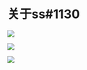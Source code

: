 # 关于ss\#1130

![](https://raw.githubusercontent.com/loremwalker/fq-book/master/.gitbook/assets/2018-05-02_012348.png)

![](https://raw.githubusercontent.com/loremwalker/fq-book/master/.gitbook/assets/2018-05-02_012640.png)

![](https://raw.githubusercontent.com/loremwalker/fq-book/master/.gitbook/assets/2018-05-02_012818.png)

